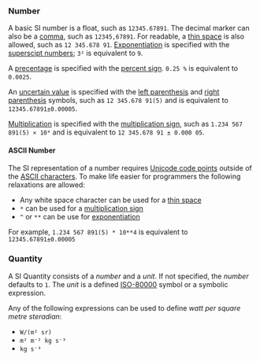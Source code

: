 
### Number

A basic SI number is a float, such as `12345.67891`. The decimal marker can also be a [comma](), such as `12345,67891`.  For readable, a [thin space]() is also allowed, such as `12 345.678 91`. [Exponentiation](https://en.wikipedia.org/wiki/Exponentiation) is specified with the [superscipt numbers](); `3²` is equivalent to `9`.


A [precentage](https://en.wikipedia.org/wiki/Percentage) is specified with the [percent sign]().  `0.25 %` is equivalent to `0.0025`.

An [uncertain value](uncertainty) is specified with the [left parenthesis]() and [right parenthesis]() symbols, such as `12 345.678 91(5)` and is equivalent to `12345.67891±0.00005`.

[Multiplication](https://en.wikipedia.org/wiki/Multiplication) is specified with the [multiplication sign](http://graphemica.com/%C3%97), such as `1.234 567 891(5) × 10⁴` and is equivalent to `12 345.678 91 ± 0.000 05`.

#### ASCII Number

The SI representation of a number requires [Unicode code points](http://www.joelonsoftware.com/articles/Unicode.html) outside of the [ASCII characters](https://en.wikipedia.org/wiki/ASCII).  To make life easier for programmers the following relaxations are allowed:

* Any white space character can be used for a [thin space]()
* `*` can be used for a [multiplication sign]()
* `^` or `**` can be use for [exponentiation](https://en.wikipedia.org/wiki/Exponentiation)

For example, `1.234 567 891(5) * 10**4` is equivalent to `12345.67891±0.00005`

### Quantity

A SI Quantity consists of a *number* and a *unit*.  If not specified, the *number* defaults to `1`.  The *unit* is a defined [ISO-80000]() symbol or a symbolic expression.  

Any of the following expressions can be used to define *watt per square metre steradian*:

* `W/(m² sr)`
* `m² m⁻² kg s⁻³`
* `kg s⁻³`
